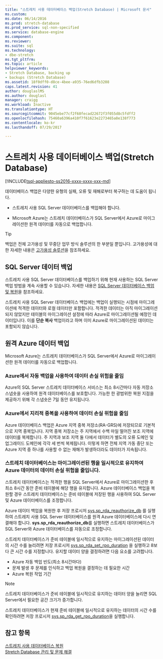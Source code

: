 ```yaml
---
title: "스트레치 사용 데이터베이스 백업(Stretch Database) | Microsoft 문서"
ms.custom: 
ms.date: 06/14/2016
ms.prod: stretch-database
ms.prod_service: sql-non-specified
ms.service: database-engine
ms.component: 
ms.reviewer: 
ms.suite: sql
ms.technology:
- dbe-stretch
ms.tgt_pltfrm: 
ms.topic: article
helpviewer_keywords:
- Stretch Database, backing up
- backups (Stretch Database)
ms.assetid: 18f0dff0-d8ce-4bee-a935-76ed6dfb3208
caps.latest.revision: 41
author: douglaslMS
ms.author: douglasl
manager: craigg
ms.workload: Inactive
ms.translationtype: HT
ms.sourcegitcommit: 9045ebe77cf2f60fecad22672f3f055d8c5fdff2
ms.openlocfilehash: 75460a6396a410f7f61623e2273465a8e138f773
ms.contentlocale: ko-kr
ms.lasthandoff: 07/29/2017

---
```

# <a name="backup-stretch-enabled-databases-stretch-database"></a>스트레치 사용 데이터베이스 백업(Stretch Database)
[!INCLUDE[tsql-appliesto-ss2016-xxxx-xxxx-xxx-md](../../includes/tsql-appliesto-ss2016-xxxx-xxxx-xxx-md.md)]

 데이터베이스 백업은 다양한 유형의 실패, 오류 및 재해로부터 복구하는 데 도움이 됩니다.  
  
 -   스트레치 사용 SQL Server 데이터베이스를 백업해야 합니다.  
      
 -   Microsoft Azure는 스트레치 데이터베이스가 SQL Server에서 Azure로 마이그레이션한 원격 데이터를 자동으로 백업합니다.  

> [!TIP]
> 백업은 전체 고가용성 및 무중단 업무 방식 솔루션의 한 부분일 뿐입니다. 고가용성에 대한 자세한 내용은 [고가용성 솔루션](../../sql-server/failover-clusters/high-availability-solutions-sql-server.md)을 참조하세요.
   
## <a name="back-up-your-sql-server-data"></a>SQL Server 데이터 백업  
  
스트레치 사용 SQL Server 데이터베이스를 백업하기 위해 현재 사용하는 SQL Server 백업 방법을 계속 사용할 수 있습니다. 자세한 내용은 [SQL Server 데이터베이스 백업 및 복원](../../relational-databases/backup-restore/back-up-and-restore-of-sql-server-databases.md)을 참조하세요.
  
 스트레치 사용 SQL Server 데이터베이스 백업에는 백업이 실행되는 시점에 마이그레이션에 적격한 데이터와 로컬 데이터만 포함합니다. 적격한 데이터는 아직 마이그레이션되지 않았지만 테이블의 마이그레이션 설정에 따라 Azure로 마이그레이션될 예정인 데이터입니다. 이를 **단순 복사** 백업이라고 하며 이미 Azure로 마이그레이션된 데이터는 포함되지 않습니다.  
  
## <a name="back-up-your-remote-azure-data"></a>원격 Azure 데이터 백업   
  
Microsoft Azure는 스트레치 데이터베이스가 SQL Server에서 Azure로 마이그레이션한 원격 데이터를 자동으로 백업합니다.    
### <a name="azure-reduces-the-risk-of-data-loss-with-automatic-backup"></a>Azure에서 자동 백업을 사용하여 데이터 손실 위험을 줄임  
Azure의 SQL Server 스트레치 데이터베이스 서비스는 최소 8시간마다 자동 저장소 스냅숏을 사용하여 원격 데이터베이스를 보호합니다. 가능한 한 광범위한 복원 지점을 제공하기 위해 각 스냅숏은 7일 동안 유지됩니다.  
  
### <a name="azure-reduces-the-risk-of-data-loss-with-geo-redundancy"></a>Azure에서 지리적 중복을 사용하여 데이터 손실 위험을 줄임  
Azure 데이터베이스 백업은 Azure 지역 중복 저장소(RA-GRS)에 저장되므로 기본적으로 지역 중복입니다. 지역 중복 저장소는 주 지역에서 수백 마일 떨어진 보조 지역에 데이터를 복제합니다. 주 지역과 보조 지역 둘 다에서 데이터가 별도의 오류 도메인 및 업그레이드 도메인에 각각 세 번씩 복제됩니다. 이렇게 하면 전체 지역 가동 중단 또는 Azure 지역 중 하나를 사용할 수 없는 재해가 발생하더라도 데이터가 지속됩니다.

### <a name="stretchRPO"></a>스트레치 데이터베이스는 마이그레이션된 행을 일시적으로 유지하여 Azure 데이터의 데이터 손실 위험을 줄입니다.
스트레치 데이터베이스는 적격한 행을 SQL Server에서 Azure로 마이그레이션한 후 최소 8시간 동안 준비 테이블에 해당 행을 유지합니다. Azure 데이터베이스 백업을 복원할 경우 스트레치 데이터베이스는 준비 테이블에 저장된 행을 사용하여 SQL Server 및 Azure 데이터베이스를 조정합니다.

Azure 데이터 백업을 복원한 후 저장 프로시저 [sys.sp_rda_reauthorize_db](../../relational-databases/system-stored-procedures/sys-sp-rda-reauthorize-db-transact-sql.md) 를 실행하여 스트레치 사용 SQL Server 데이터베이스를 원격 Azure 데이터베이스에 다시 연결해야 합니다. **sys.sp_rda_reauthorize_db**를 실행하면 스트레치 데이터베이스가 SQL Server와 Azure 데이터베이스를 자동으로 조정합니다.

스트레치 데이터베이스가 준비 테이블에 일시적으로 유지하는 마이그레이션된 데이터의 시간 수를 늘리려면 저장 프로시저 [sys.sp_rda_set_rpo_duration](../../relational-databases/system-stored-procedures/sys-sp-rda-set-rpo-duration-transact-sql.md) 을 실행하고 8보다 큰 시간 수를 지정합니다. 유지할 데이터 양을 결정하려면 다음 요소를 고려합니다.
-   Azure 자동 백업 빈도(최소 8시간마다)
-   문제 발생 후 문제를 인식하고 백업 복원을 결정하는 데 필요한 시간
-   Azure 복원 작업 기간

> [!NOTE]
> 스트레치 데이터베이스가 준비 테이블에 일시적으로 유지하는 데이터 양을 늘리면 SQL Server에서 필요한 공간 크기가 증가합니다.

스트레치 데이터베이스가 현재 준비 테이블에 일시적으로 유지하는 데이터의 시간 수를 확인하려면 저장 프로시저 [sys.sp_rda_get_rpo_duration](../../relational-databases/system-stored-procedures/sys-sp-rda-get-rpo-duration-transact-sql.md)을 실행합니다.

## <a name="see-also"></a>참고 항목  
[스트레치 사용 데이터베이스 복원](../../sql-server/stretch-database/restore-stretch-enabled-databases-stretch-database.md)  
 [Stretch Database 관리 및 문제 해결](../../sql-server/stretch-database/manage-and-troubleshoot-stretch-database.md)   
   
  
  

